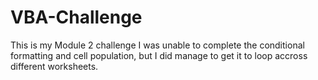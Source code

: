 # VBA-Challenge
This is my Module 2 challenge 
I was unable to complete the conditional formatting and cell population, but I did manage to get it to loop accross different worksheets. 
